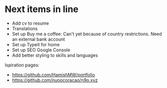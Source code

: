 # Next items in line

- Add cv to resume
- Translations
- Set up Buy me a coffee: Can't yet because of country restrictions. Need an external bank account
- Set up Typeit for home
- Set up SEO Google Console
- Add better styling to skills and languages

Ispiration pages:

- <https://github.com/HamishMW/portfolio>
- <https://github.com/nunocoracao/n9o.xyz>
